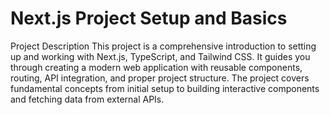 # Next.js Project Setup and Basics

Project Description
This project is a comprehensive introduction to setting up and working with Next.js, TypeScript,
and Tailwind CSS. It guides you through creating a modern web application with reusable components,
routing, API integration, and proper project structure. The project covers fundamental concepts
from initial setup to building interactive components and fetching data from external APIs.

